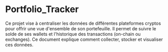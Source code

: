 # Portfolio_Tracker
Ce projet vise à centraliser les données de différentes plateformes cryptos pour offrir une vue d'ensemble de son portefeuille. Il permet de suivre le solde de ses wallets et l'historique des transactions (on-chain ou exchanges). Ce document explique comment collecter, stocker et visualiser ces données.
